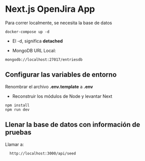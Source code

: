 # Next.js OpenJira App
Para correr localmente, se necesita la base de datos
```
docker-compose up -d
```

* El -d, significa __detached__

* MongoDB URL Local:
```
mongodb://localhost:27017/entriesdb
```

## Configurar las variables de entorno
Renombrar el archivo __.env.template__ a __.env__

* Reconstruir los módulos de Node y levantar Next
```
npm install
npm run dev
```

## Llenar la base de datos con información de pruebas

Llamar a:
```
  http://localhost:3000/api/seed
```